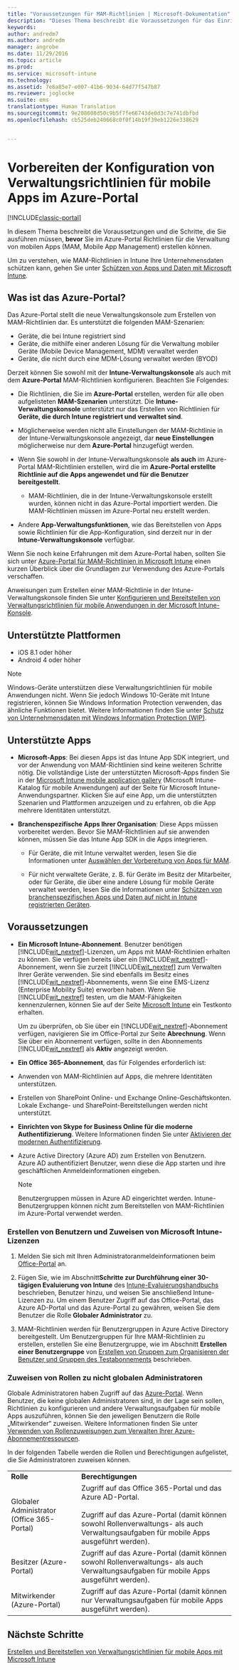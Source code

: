 ```yaml
---
title: "Voraussetzungen für MAM-Richtlinien | Microsoft-Dokumentation"
description: "Dieses Thema beschreibt die Voraussetzungen für das Einrichten von Benutzern vor dem Erstellen von Verwaltungsrichtlinien für mobile Apps."
keywords: 
author: andredm7
ms.author: andredm
manager: angrobe
ms.date: 11/29/2016
ms.topic: article
ms.prod: 
ms.service: microsoft-intune
ms.technology: 
ms.assetid: 7e6a85e7-e007-41b6-9034-64d77f547b87
ms.reviewer: joglocke
ms.suite: ems
translationtype: Human Translation
ms.sourcegitcommit: 9e208608d50c9b5f7fe66743de0d3c7e741dbfbd
ms.openlocfilehash: cb525deb240668c0f0f14b19f39eb1226e338629


---
```


# <a name="get-ready-to-configure-mobile-app-management-policies-on-the-azure-portal"></a>Vorbereiten der Konfiguration von Verwaltungsrichtlinien für mobile Apps im Azure-Portal

[!INCLUDE[classic-portal](../includes/classic-portal.md)]

In diesem Thema beschreibt die Voraussetzungen und die Schritte, die Sie ausführen müssen, **bevor** Sie im Azure-Portal Richtlinien für die Verwaltung von mobilen Apps (MAM, Mobile App Management) erstellen können.

Um zu verstehen, wie MAM-Richtlinien in Intune Ihre Unternehmensdaten schützen kann, gehen Sie unter [Schützen von Apps und Daten mit Microsoft Intune](protect-apps-and-data-with-microsoft-intune.md).

## <a name="what-is-the-azure-portal"></a>Was ist das Azure-Portal?

Das Azure-Portal stellt die neue Verwaltungskonsole zum Erstellen von MAM-Richtlinien dar. Es unterstützt die folgenden MAM-Szenarien:
- Geräte, die bei Intune registriert sind
- Geräte, die mithilfe einer anderen Lösung für die Verwaltung mobiler Geräte (Mobile Device Management, MDM) verwaltet werden
- Geräte, die nicht durch eine MDM-Lösung verwaltet werden (BYOD)

Derzeit können Sie sowohl mit der **Intune-Verwaltungskonsole** als auch mit dem **Azure-Portal** MAM-Richtlinien konfigurieren.  Beachten Sie Folgendes:

* Die Richtlinien, die Sie im **Azure-Portal** erstellen, werden für alle oben aufgelisteten **MAM-Szenarien** unterstützt. Die **Intune-Verwaltungskonsole** unterstützt nur das Erstellen von Richtlinien für **Geräte, die durch Intune registriert und verwaltet sind**.

* Möglicherweise werden nicht alle Einstellungen der MAM-Richtlinie in der Intune-Verwaltungskonsole angezeigt, dar **neue Einstellungen** möglicherweise nur dem **Azure-Portal** hinzugefügt werden.

* Wenn Sie sowohl in der Intune-Verwaltungskonsole **als auch** im Azure-Portal MAM-Richtlinien erstellen, wird die im **Azure-Portal erstellte Richtlinie auf die Apps angewendet und für die Benutzer bereitgestellt**.
    * MAM-Richtlinien, die in der Intune-Verwaltungskonsole erstellt wurden, können nicht in das Azure-Portal importiert werden.  Die MAM-Richtlinien müssen im Azure-Portal neu erstellt werden.


* Andere **App-Verwaltungsfunktionen**, wie das Bereitstellen von Apps sowie Richtlinien für die App-Konfiguration, sind derzeit nur in der **Intune-Verwaltungskonsole** verfügbar.


Wenn Sie noch keine Erfahrungen mit dem Azure-Portal haben, sollten Sie sich unter [Azure-Portal für MAM-Richtlinien in Microsoft Intune](azure-portal-for-microsoft-intune-mam-policies.md) einen kurzen Überblick über die Grundlagen zur Verwendung des Azure-Portals verschaffen.

Anweisungen zum Erstellen einer MAM-Richtlinie in der Intune-Verwaltungskonsole finden Sie unter [Konfigurieren und Bereitstellen von Verwaltungsrichtlinien für mobile Anwendungen in der Microsoft Intune-Konsole](configure-and-deploy-mobile-application-management-policies-in-the-microsoft-intune-console.md).


##  <a name="supported-platforms"></a>Unterstützte Plattformen
- iOS 8.1 oder höher
- Android 4 oder höher

>[!NOTE]
>Windows-Geräte unterstützen diese Verwaltungsrichtlinien für mobile Anwendungen nicht. Wenn Sie jedoch Windows 10-Geräte mit Intune registrieren, können Sie Windows Information Protection verwenden, das ähnliche Funktionen bietet. Weitere Informationen finden Sie unter [Schutz von Unternehmensdaten mit Windows Information Protection (WIP)](https://technet.microsoft.com/en-us/itpro/windows/keep-secure/protect-enterprise-data-using-wip).

##  <a name="supported-apps"></a>Unterstützte Apps
* **Microsoft-Apps**: Bei diesen Apps ist das Intune App SDK integriert, und vor der Anwendung von MAM-Richtlinien sind keine weiteren Schritte nötig.
Die vollständige Liste der unterstützten Microsoft-Apps finden Sie in der [Microsoft Intune mobile application gallery](https://www.microsoft.com/en-us/cloud-platform/microsoft-intune-apps) (Microsoft Intune-Katalog für mobile Anwendungen) auf der Seite für Microsoft Intune-Anwendungspartner. Klicken Sie auf eine App, um die unterstützten Szenarien und Plattformen anzuzeigen und zu erfahren, ob die App mehrere Identitäten unterstützt.

* **Branchenspezifische Apps Ihrer Organisation**: Diese Apps müssen vorbereitet werden. Bevor Sie MAM-Richtlinien auf sie anwenden können, müssen Sie das Intune App SDK in die Apps integrieren.

  * Für Geräte, die mit Intune verwaltet werden, lesen Sie die Informationen unter [Auswählen der Vorbereitung von Apps für MAM](decide-how-to-prepare-apps-for-mobile-application-management-with-microsoft-intune.md).

  * Für nicht verwaltete Geräte, z. B. für Geräte im Besitz der Mitarbeiter, oder für Geräte, die über eine andere Lösung für mobile Geräte verwaltet werden, lesen Sie die Informationen unter [Schützen von branchenspezifischen Apps und Daten auf nicht in Intune registrierten Geräten](protect-line-of-business-apps-and-data-on-devices-not-enrolled-in-microsoft-intune.md).

## <a name="prerequisites"></a>Voraussetzungen

-   **Ein Microsoft Intune-Abonnement**. Benutzer benötigen [!INCLUDE[wit_nextref](../includes/wit_nextref_md.md)]-Lizenzen, um Apps mit MAM-Richtlinien erhalten zu können.
Sie verfügen bereits über ein [!INCLUDE[wit_nextref](../includes/wit_nextref_md.md)]-Abonnement, wenn Sie zurzeit [!INCLUDE[wit_nextref](../includes/wit_nextref_md.md)] zum Verwalten Ihrer Geräte verwenden. Sie sind ebenfalls im Besitz eines [!INCLUDE[wit_nextref](../includes/wit_nextref_md.md)]-Abonnements, wenn Sie eine EMS-Lizenz (Enterprise Mobility Suite) erworben haben. Wenn Sie [!INCLUDE[wit_nextref](../includes/wit_nextref_md.md)] testen, um die MAM-Fähigkeiten kennenzulernen, können Sie auf der Seite [Microsoft Intune](http://www.microsoft.com/en-us/server-cloud/products/microsoft-intune/) ein Testkonto erhalten.

    Um zu überprüfen, ob Sie über ein [!INCLUDE[wit_nextref](../includes/wit_nextref_md.md)]-Abonnement verfügen, navigieren Sie im Office-Portal zur Seite **Abrechnung**.  Wenn Sie über ein Abonnement verfügen, sollte in den Abonnements [!INCLUDE[wit_nextref](../includes/wit_nextref_md.md)] als **Aktiv** angezeigt werden.

-   **Ein Office 365-Abonnement**, das für Folgendes erforderlich ist:

  - Anwenden von MAM-Richtlinien auf Apps, die mehrere Identitäten unterstützen.

  - Erstellen von SharePoint Online- und Exchange Online-Geschäftskonten. Lokale Exchange- und SharePoint-Bereitstellungen werden nicht unterstützt.

-   **Einrichten von Skype for Business Online für die moderne Authentifizierung**. Weitere Informationen finden Sie unter [Aktivieren der modernen Authentifizierung](http://social.technet.microsoft.com/wiki/contents/articles/34339.skype-for-business-online-enable-your-tenant-for-modern-authentication.aspx).


- Azure Active Directory (Azure AD) zum Erstellen von Benutzern. Azure AD authentifiziert Benutzer, wenn diese die App starten und ihre geschäftlichen Anmeldeinformationen eingeben.

    > [!NOTE]
    > Benutzergruppen müssen in Azure AD eingerichtet werden. Intune-Benutzergruppen können nicht zum Bereitstellen von MAM-Richtlinien im Azure-Portal verwendet werden.

### <a name="create-users-and-assign-microsoft-intune-licenses"></a>Erstellen von Benutzern und Zuweisen von Microsoft Intune-Lizenzen

1.  Melden Sie sich mit Ihren Administratoranmeldeinformationen beim [Office-Portal](http://portal.office.com) an.

2.  Fügen Sie, wie im Abschnitt**Schritte zur Durchführung einer 30-tägigen Evaluierung von Intune** des [Intune-Evaluierungshandbuchs](https://docs.microsoft.com/en-us/intune/understand-explore/get-started-with-a-30-day-trial-of-microsoft-intune) beschrieben, Benutzer hinzu, und weisen Sie anschließend Intune-Lizenzen zu. Um einem Benutzer Zugriff auf das Office-Portal, das Azure AD-Portal und das Azure-Portal zu gewähren, weisen Sie dem Benutzer die Rolle **Globaler Administrator** zu.

5.  MAM-Richtlinien werden für Benutzergruppen in Azure Active Directory bereitgestellt. Um Benutzergruppen für Ihre MAM-Richtlinien zu erstellen, erstellen Sie eine Benutzergruppe, wie im Abschnitt **Erstellen einer Benutzergruppe** von [Erstellen von Gruppen zum Organisieren der Benutzer und Gruppen des Testabonnements](https://docs.microsoft.com/en-us/intune/understand-explore/get-started-with-a-30-day-trial-of-microsoft-intune-step-3) beschrieben.

### <a name="assign-roles-to-non-global-admin-users"></a>Zuweisen von Rollen zu nicht globalen Administratoren

Globale Administratoren haben Zugriff auf das [Azure-Portal](https://portal.azure.com).  Wenn Benutzer, die keine globalen Administratoren sind, in der Lage sein sollen, Richtlinien zu konfigurieren und andere Verwaltungsaufgaben für mobile Apps auszuführen, können Sie den jeweiligen Benutzern die Rolle „Mitwirkender“ zuweisen. Weitere Informationen finden Sie unter [Verwenden von Rollenzuweisungen zum Verwalten Ihrer Azure-Abonnementressourcen](https://azure.microsoft.com/en-us/documentation/articles/role-based-access-control-configure/).



In der folgenden Tabelle werden die Rollen und Berechtigungen aufgelistet, die Sie Administratoren zuweisen können.



|||
|--|----|
|**Rolle**|**Berechtigungen**|
|Globaler Administrator (Office 365-Portal)|Zugriff auf das Office 365-Portal und das Azure AD-Portal.<br /><br />Zugriff auf das Azure-Portal (damit können sowohl Rollenverwaltungs- als auch Verwaltungsaufgaben für mobile Apps ausgeführt werden).|
|Besitzer (Azure-Portal)|Zugriff auf das Azure-Portal (damit können sowohl Rollenverwaltungs- als auch Verwaltungsaufgaben für mobile Apps ausgeführt werden).|
|Mitwirkender (Azure-Portal)|Zugriff auf das Azure-Portal (damit können nur Verwaltungsaufgaben für mobile Apps ausgeführt werden).|




## <a name="next-steps"></a>Nächste Schritte
[Erstellen und Bereitstellen von Verwaltungsrichtlinien für mobile Apps mit Microsoft Intune](create-and-deploy-mobile-app-management-policies-with-microsoft-intune.md)



<!--HONumber=Dec16_HO3-->



